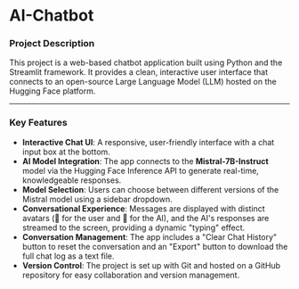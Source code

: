 # AI-Chatbot
### Project Description

This project is a web-based chatbot application built using Python and the Streamlit framework. It provides a clean, interactive user interface that connects to an open-source Large Language Model (LLM) hosted on the Hugging Face platform.

***

### Key Features

* **Interactive Chat UI**: A responsive, user-friendly interface with a chat input box at the bottom.
* **AI Model Integration**: The app connects to the **Mistral-7B-Instruct** model via the Hugging Face Inference API to generate real-time, knowledgeable responses.
* **Model Selection**: Users can choose between different versions of the Mistral model using a sidebar dropdown.
* **Conversational Experience**: Messages are displayed with distinct avatars (🧑 for the user and 🤖 for the AI), and the AI's responses are streamed to the screen, providing a dynamic "typing" effect.
* **Conversation Management**: The app includes a "Clear Chat History" button to reset the conversation and an "Export" button to download the full chat log as a text file.
* **Version Control**: The project is set up with Git and hosted on a GitHub repository for easy collaboration and version management.
